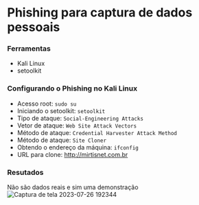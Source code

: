 # Phishing para captura de dados pessoais

### Ferramentas

- Kali Linux
- setoolkit

### Configurando o Phishing no Kali Linux

- Acesso root: ``` sudo su ```
- Iniciando o setoolkit: ``` setoolkit ```
- Tipo de ataque: ``` Social-Engineering Attacks ```
- Vetor de ataque: ``` Web Site Attack Vectors ```
- Método de ataque: ```Credential Harvester Attack Method ```
- Método de ataque: ``` Site Cloner ```
- Obtendo o endereço da máquina: ``` ifconfig ```
- URL para clone: http://mirtisnet.com.br

### Resutados

Não são dados reais e sim uma demonstração ![Captura de tela 2023-07-26 192344](https://github.com/Vittoriaalopes/cibersecurity-desafio-phishing/assets/132390477/ae49a6c2-002a-4b08-ba14-909e1fd98095)

